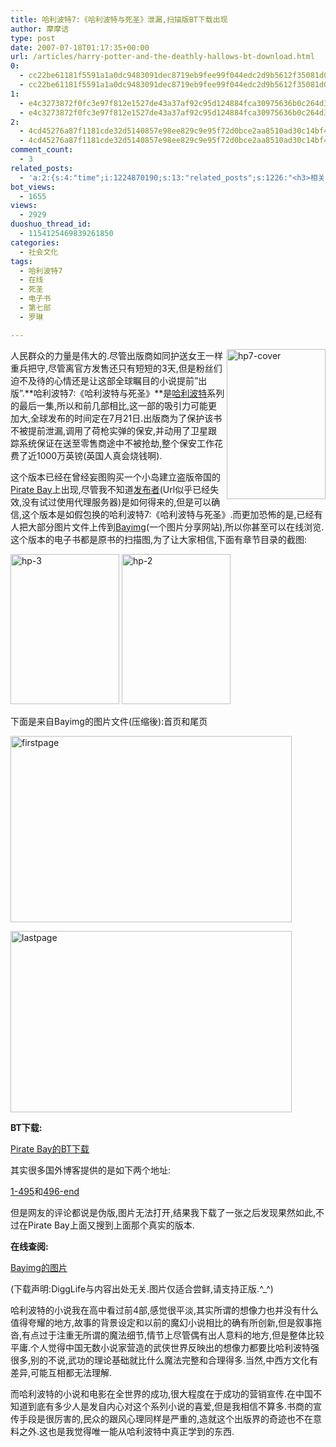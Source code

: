 ```yaml
---
title: 哈利波特7:《哈利波特与死圣》泄漏,扫描版BT下载出现
author: 摩摩诘
type: post
date: 2007-07-18T01:17:35+00:00
url: /articles/harry-potter-and-the-deathly-hallows-bt-download.html
0:
  - cc22be61181f5591a1a0dc9483091dec8719eb9fee99f044edc2d9b5612f35081d03805e6f32da31377bd9df855bfdc3
  - cc22be61181f5591a1a0dc9483091dec8719eb9fee99f044edc2d9b5612f35081d03805e6f32da31377bd9df855bfdc3
1:
  - e4c3273872f0fc3e97f812e1527de43a37af92c95d124884fca30975636b0c264d363d2a39e87ecb123051e66519291c
  - e4c3273872f0fc3e97f812e1527de43a37af92c95d124884fca30975636b0c264d363d2a39e87ecb123051e66519291c
2:
  - 4cd45276a87f1181cde32d5140857e98ee829c9e95f72d0bce2aa8510ad30c14bf4ef03e81aedf58d31b61e67991737c
  - 4cd45276a87f1181cde32d5140857e98ee829c9e95f72d0bce2aa8510ad30c14bf4ef03e81aedf58d31b61e67991737c
comment_count:
  - 3
related_posts:
  - 'a:2:{s:4:"time";i:1224870190;s:13:"related_posts";s:1226:"<h3>相关日志</h3><ul class="related_post"><li><a href="http://www.digglife.cn/articles/vista-theme-visual-style-download.html" title="7个漂亮的Vista主题(视觉样式)下载">7个漂亮的Vista主题(视觉样式)下载</a></li><li><a href="http://www.digglife.cn/articles/free-photoshop-brush.html" title="免费下载900多个Photoshop笔刷">免费下载900多个Photoshop笔刷</a></li><li><a href="http://www.digglife.cn/articles/wallpaper-windows7.html" title="9枚Windows 7高清壁纸">9枚Windows 7高清壁纸</a></li><li><a href="http://www.digglife.cn/articles/firefox-addons-weekly-issue3.html" title="一周Firefox扩展推荐-第三辑">一周Firefox扩展推荐-第三辑</a></li><li><a href="http://www.digglife.cn/articles/custom-windows-interface-tools.html" title="9个工具打造焕然一新的Windows界面">9个工具打造焕然一新的Windows界面</a></li><li><a href="http://www.digglife.cn/articles/firefox-addons-weekly-issue2.html" title="一周Firefox扩展推荐-第二辑">一周Firefox扩展推荐-第二辑</a></li><li><a href="http://www.digglife.cn/articles/convert-powerpoint-flash.html" title="免费将Powerpoint转换为Flash">免费将Powerpoint转换为Flash</a></li></ul>";}'
bot_views:
  - 1655
views:
  - 2929
duoshuo_thread_id:
  - 1154125469839261850
categories:
  - 社会文化
tags:
  - 哈利波特7
  - 在线
  - 死圣
  - 电子书
  - 第七部
  - 罗琳

---
```

<a atomicselection="true" href="http://wpcache.yo2.cn/wp-content/uploads/3/379/2007/07/hp7-cover.jpg"><img border="0" align="right" width="158" src="http://digglife.qiniudn.com/qiniu/1266/image/72709b20b062d7b732482fabf2aa075b.jpg" alt="hp7-cover" height="240" style="border-width: 0px" /></a>人民群众的力量是伟大的.尽管出版商如同护送女王一样重兵把守,尽管离官方发售还只有短短的3天,但是粉丝们迫不及待的心情还是让这部全球瞩目的小说提前&#8221;出版&#8221;.**哈利波特7:《哈利波特与死圣》**是<a target="_blank" href="http://harrypotter.warnerbros.com/">哈利波特</a>系列的最后一集,所以和前几部相比,这一部的吸引力可能更加大,全球发布的时间定在7月21日.出版商为了保护该书不被提前泄漏,调用了荷枪实弹的保安,并动用了卫星跟踪系统保证在送至零售商途中不被抢劫,整个保安工作花费了近1000万英镑(英国人真会烧钱啊).

这个版本已经在曾经妄图购买一个小岛建立盗版帝国的<a target="_blank" href="http://thepiratebay.org/">Pirate Bay</a>上出现,尽管我不知道<a target="_blank" href="http://www.zendurl.com/h/hallows/">发布者</a>(Url似乎已经失效,没有试过使用代理服务器)是如何得来的,但是可以确信,这个版本是如假包换的哈利波特7:《哈利波特与死圣》.而更加恐怖的是,已经有人把大部分图片文件上传到<a target="_blank" href="http://bayimg.com">Bayimg</a>(一个图片分享网站),所以你甚至可以在线浏览.这个版本的电子书都是原书的扫描图,为了让大家相信,下面有章节目录的截图:

<a atomicselection="true" href="http://wpcache.yo2.cn/wp-content/uploads/3/379/2007/07/hp-3.jpg"><img border="0" width="174" src="http://digglife.qiniudn.com/qiniu/1266/image/65b3368d848d85b91b9a009027199260.jpg" alt="hp-3" height="240" style="border-width: 0px" /></a> <a atomicselection="true" href="http://wpcache.yo2.cn/wp-content/uploads/3/379/2007/07/hp-2.jpg"><img border="0" width="174" src="http://digglife.qiniudn.com/qiniu/1266/image/c896e7c6286eab342b0b043f653cc29a.jpg" alt="hp-2" height="240" style="border-width: 0px" /></a>

下面是来自Bayimg的图片文件(压缩後):首页和尾页

<!--more-->

<a atomicselection="true" href="http://wpcache.yo2.cn/wp-content/uploads/3/379/2007/07/firstpage.jpg"><img width="450" src="http://digglife.qiniudn.com/qiniu/1266/image/5389e330cb8ac2bc859889e9b1bd7db7.jpg" alt="firstpage" height="298" /></a>

<a atomicselection="true" href="http://wpcache.yo2.cn/wp-content/uploads/3/379/2007/07/lastpage.jpg"><img width="450" src="http://digglife.qiniudn.com/qiniu/1266/image/593ce4bd8d5d21f4bb5e58c994c2834f.jpg" alt="lastpage" height="290" /></a>

**BT下载:**

<a target="_blank" href="http://thepiratebay.org/tor/3745171/Harry_Potter_and_the_Deathly_Hollows_(JPG_files)__no_fake_(with_">Pirate Bay的BT下载</a>

其实很多国外博客提供的是如下两个地址:

<a target="_blank" href="http://thepiratebay.org/tor/3744952/Harry_Potter_and_the_Deathly_Hollows_(1-495)">1-495</a>和<a target="_blank" href="http://thepiratebay.org/tor/3744955/Harry_Potter_and_The_Deathly_Hollows-496_to_End">496-end</a>

但是网友的评论都说是伪版,图片无法打开,结果我下载了一张之后发现果然如此,不过在Pirate Bay上面又搜到上面那个真实的版本.

**在线查阅:**

<a target="_blank" href="http://bayimg.com/album/OaAaDAAAb">Bayimg的图片</a>

(下载声明:DiggLife与内容出处无关.图片仅适合尝鲜,请支持正版.^_^)

哈利波特的小说我在高中看过前4部,感觉很平淡,其实所谓的想像力也并没有什么值得夸耀的地方,故事的背景设定和以前的魔幻小说相比的确有所创新,但是叙事拖沓,有点过于注重无所谓的魔法细节,情节上尽管偶有出人意料的地方,但是整体比较平庸.个人觉得中国无数小说家营造的武侠世界反映出的想像力都要比哈利波特强很多,别的不说,武功的理论基础就比什么魔法完整和合理得多.当然,中西方文化有差异,可能互相都无法理解.

而哈利波特的小说和电影在全世界的成功,很大程度在于成功的营销宣传.在中国不知道到底有多少人是发自内心对这个系列小说的喜爱,但是我相信不算多.书商的宣传手段是很厉害的,民众的跟风心理同样是严重的,造就这个出版界的奇迹也不在意料之外.这也是我觉得唯一能从哈利波特中真正学到的东西.
